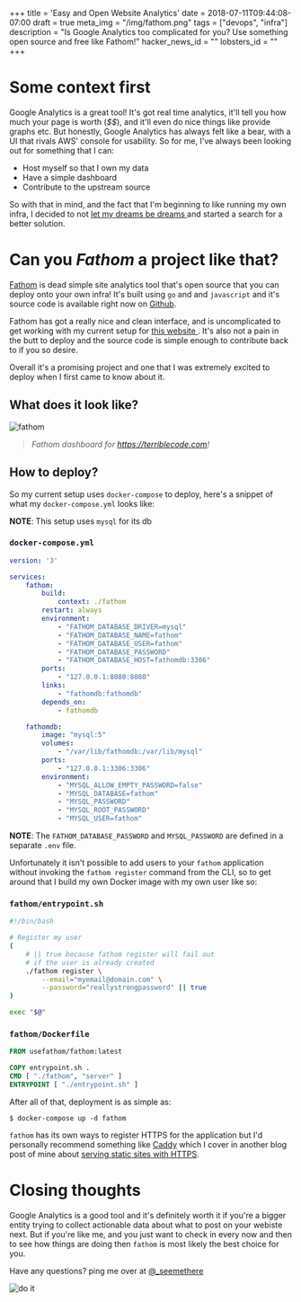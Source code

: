 +++
title = 'Easy and Open Website Analytics'
date = 2018-07-11T09:44:08-07:00
draft = true
meta_img = "/img/fathom.png"
tags = ["devops", "infra"]
description = "Is Google Analytics too complicated for you? Use something open source and free like Fathom!"
hacker_news_id = ""
lobsters_id = ""
+++

# Some context first

Google Analytics is a great tool! It's got real time analytics, it'll tell you
how much your page is worth (*$$*), and it'll even do nice things like provide
graphs etc. But honestly, Google Analytics has always felt like a bear, with a
UI that rivals AWS' console for usability. So for me, I've always been looking
out for something that I can:

* Host myself so that I own my data
* Have a simple dashboard
* Contribute to the upstream source

So with that in mind, and the fact that I'm beginning to like running my own
infra, I decided to not [let my dreams be dreams
](https://media.giphy.com/media/GcSqyYa2aF8dy/giphy.gif) and started a search
for a better solution.

# Can you *Fathom* a project like that?


[Fathom](https://usefathom.com/) is dead simple site analytics tool that's
open source that you can deploy onto your own infra! It's built using `go`
and and `javascript` and it's source code is available right now on
[Github](https://github.com/usefathom/fathom).

Fathom has got a really nice and clean interface, and is uncomplicated to
get working with my current setup for [this website
](https://github.com/mtn/cocoa-eh-hugo-theme/pull/97). It's also not a pain
in the butt to deploy and the source code is simple enough to contribute
back to if you so desire.

Overall it's a promising project and one that I was extremely excited to
deploy when I first came to know about it.

## What does it look like?

![fathom](/img/fathom.png)

> *Fathom dashboard for https://terriblecode.com!*

## How to deploy?

So my current setup uses `docker-compose` to deploy, here's a snippet of what
my `docker-compose.yml` looks like:

**NOTE**: This setup uses `mysql` for its db

### `docker-compose.yml`
```yaml
version: '3'

services:
    fathom:
        build:
            context: ./fathom
        restart: always
        environment:
            - "FATHOM_DATABASE_DRIVER=mysql"
            - "FATHOM_DATABASE_NAME=fathom"
            - "FATHOM_DATABASE_USER=fathom"
            - "FATHOM_DATABASE_PASSWORD"
            - "FATHOM_DATABASE_HOST=fathomdb:3306"
        ports:
            - "127.0.0.1:8080:8080"
        links:
            - "fathomdb:fathomdb"
        depends_on:
            - fathomdb

    fathomdb:
        image: "mysql:5"
        volumes:
            - "/var/lib/fathomdb:/var/lib/mysql"
        ports:
            - "127.0.0.1:3306:3306"
        environment:
            - "MYSQL_ALLOW_EMPTY_PASSWORD=false"
            - "MYSQL_DATABASE=fathom"
            - "MYSQL_PASSWORD"
            - "MYSQL_ROOT_PASSWORD"
            - "MYSQL_USER=fathom"
```

**NOTE**: The `FATHOM_DATABASE_PASSWORD` and `MYSQL_PASSWORD` are defined in
a separate `.env` file.

Unfortunately it isn't possible to add users to your `fathom` application
without invoking the `fathom register` command from the CLI, so to get
around that I build my own Docker image with my own user like so:

### `fathom/entrypoint.sh`

```bash
#!/bin/bash

# Register my user
(
    # || true because fathom register will fail out
    # if the user is already created
    ./fathom register \
        --email="myemail@domain.com" \
        --password="reallystrongpassword" || true
)

exec "$@"
```

### `fathom/Dockerfile`

```dockerfile
FROM usefathom/fathom:latest

COPY entrypoint.sh .
CMD [ "./fathom", "server" ]
ENTRYPOINT [ "./entrypoint.sh" ]
```

After all of that, deployment is as simple as:
```
$ docker-compose up -d fathom
```

`fathom` has its own ways to register HTTPS for the application but I'd
personally recommend something like [Caddy](https://caddyserver.com/)
which I cover in another blog post of mine about [serving static sites
with HTTPS](/blog/deploying-static-sites-with-docker-and-ssl/).

# Closing thoughts

Google Analytics is a good tool and it's definitely worth it if you're a bigger
entity trying to collect actionable data about what to post on your webiste
next. But if you're like me, and you just want to check in every now and then
to see how things are doing then `fathom` is most likely the best choice for
you.

Have any questions? ping me over at [@\_seemethere
](https://twitter.com/_seemethere)

![do it](https://media.giphy.com/media/jndc0TQq9fvK8/giphy.gif)
